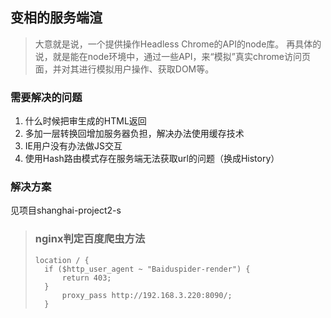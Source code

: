 ## 变相的服务端渲
> 大意就是说，一个提供操作Headless Chrome的API的node库。
> 再具体的说，就是能在node环境中，通过一些API，来“模拟”真实chrome访问页面，并对其进行模拟用户操作、获取DOM等。

### 需要解决的问题
1. 什么时候把审生成的HTML返回
2. 多加一层转换回增加服务器负担，解决办法使用缓存技术
3. IE用户没有办法做JS交互
4. 使用Hash路由模式存在服务端无法获取url的问题（换成History）

### 解决方案
见项目shanghai-project2-s

> ### nginx判定百度爬虫方法
> ```
> location / {
>  	if ($http_user_agent ~ "Baiduspider-render") {
>  		return 403;
>  	}
>		proxy_pass http://192.168.3.220:8090/;
>	}
> ```


